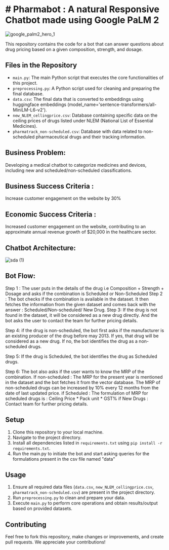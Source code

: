 # # Pharmabot : A natural Responsive Chatbot made using Google PaLM 2

![google_palm2_hero_1](https://github.com/code-red-Marshall/Pharmabot--LLM-chatbot/assets/82904501/6f377da5-54ec-444e-982d-3136664b49c9)


This repository contains the code for a bot that can answer questions about drug pricing based on a given composition, strength, and dosage.


## Files in the Repository

- `main.py`: The main Python script that executes the core functionalities of this project.
- `preprocessing.py`: A Python script used for cleaning and preparing the final database.
- `data.csv`: The final data that is converted to embeddings using huggingface embeddings (model_name='sentence-transformers/all-MiniLM-L6-v2').
- `new_NLEM_cellingprice.csv`: Database containing specific data on the ceiling prices of drugs listed under NLEM (National List of Essential Medicines).
- `pharmatrack_non-scheduled.csv`: Database with data related to non-scheduled pharmaceutical drugs and their tracking information.

## Business Problem: 
Developing a medical chatbot to categorize medicines and devices, including new and scheduled/non-scheduled classifications.
## Business Success Criteria :
Increase customer engagement on the website by 30%
## Economic Success Criteria :
Increased customer engagement on the website, contributing to an approximate annual revenue growth of $20,000 in the healthcare sector.


## Chatbot Architecture: 

![sda (1)](https://github.com/code-red-Marshall/Pharmabot--LLM-chatbot/assets/82904501/e376272b-a9a3-49b8-bc69-1776b40ce53f)

## Bot Flow:

Step 1 : The user puts in the details of the drug i.e Composition + Strength + Dosage and asks if the combination is Scheduled or Non-Scheduled
Step 2 : The bot checks if the combination is available in the dataset. 
It then fetches the information from the given dataset and comes back with the answer : Scheduled/Non-scheduled/ New Drug.
Step 3: If the drug is not found in the dataset, it will be considered as a new drug directly. And the bot asks the user to contact the team for further pricing details.

Step 4:  if the drug is non-scheduled, the bot first asks if the manufacturer is an existing producer of the drug before may 2013. If yes, that drug will be considered as a new drug. If no, the bot identifies the drug as a non-scheduled drugs. 

Step 5: If the drug is Scheduled, the bot identifies the drug as Scheduled drugs. 

Step 6: The bot also asks if the user wants to know the MRP of the combination.
If non-scheduled : The MRP for the present year is mentioned in the dataset and the bot fetches it from the vector database. The MRP of non-scheduled drugs can be increased by 10% every 12 months from the date of last updated price.
if Scheduled : The formulation of MRP for scheduled drugs is : Ceiling Price * Pack unit * GST%
if New Drugs :  Contact team for further pricing details.


## Setup

1. Clone this repository to your local machine.
2. Navigate to the project directory.
3. Install all dependencies listed in `requirements.txt` using `pip install -r requirements.txt`.
4. Run the main.py to initiate the bot and start asking queries for the formulations present in the csv file named "data"

## Usage

1. Ensure all required data files (`data.csv`, `new_NLEM_cellingprice.csv`, `pharmatrack_non-scheduled.csv`) are present in the project directory.
2. Run `preprocessing.py` to clean and prepare your data.
3. Execute `main.py` to perform core operations and obtain results/output based on provided datasets.

## Contributing

Feel free to fork this repository, make changes or improvements, and create pull requests. We appreciate your contributions!
